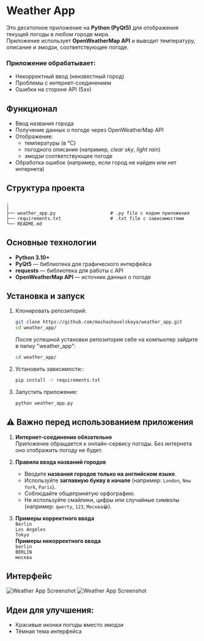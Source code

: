 # Weather App

Это десктопное приложение на **Python (PyQt5)** для отображения текущей погоды в любом городе мира.  
Приложение использует **OpenWeatherMap API** и выводит температуру, описание и эмодзи, соответствующее погоде.

### Приложение обрабатывает:

- Некорректный ввод (неизвестный город)
- Проблемы с интернет-соединением
- Ошибки на стороне API (5xx)


## Функционал
- Ввод названия города
- Получение данных о погоде через OpenWeatherMap API
- Отображение:
  - температуры (в °C)
  - погодного описания (например, *clear sky*, *light rain*)
  - эмодзи соответствующее погоде
- Обработка ошибок (например, если город не найден или нет интернета)

## Структура проекта
```
.
│
├── weather_app.py                    # .py file с кодом приложения
├── requirements.txt                  # .txt file с зависимостями            
└── README.md                       
```



## Основные технологии

- **Python 3.10+**
- **PyQt5** — библиотека для графического интерфейса
- **requests** — библиотека для работы с API
- **OpenWeatherMap API** — источник данных о погоде



## Установка и запуск
1. Клонировать репозиторий:
   ```bash
   git clone https://github.com/mashashavelskaya/weather_app.git
   cd weather_app/
   ```
   После успешной установки репозитория себе на компьютер зайдите в папку "weather_app":
   ```bash
   cd weather_app/
   ```

2. Установить зависимости::
   ```bash
   pip install -r requirements.txt
   ```

3. Запустить приложение:
    ```bash
   python weather_app.py
   ```


## ⚠️ Важно перед использованием приложения

1. **Интернет-соединение обязательно**  
   Приложение обращается к онлайн-сервису погоды. Без интернета оно отображить погоду не будет.  

2. **Правила ввода названий городов**  
   - Вводите **названия городов только на английском языке**.  
   - Используйте **заглавную букву в начале** (например: `London`, `New York`, `Paris`).  
   - Соблюдайте общепринятую орфографию.  
   - Не используйте смайлики, цифры или случайные символы (например: `qwerty`, `123`, `Москва😂`).  

3. **Примеры корректного ввода**  
   `Berlin`  
   `Los Angeles`  
   `Tokyo`  
  **Примеры некорректного ввода**  
   `berlin`  
   `BERLIN`  
   `москва`  
## Интерфейс

![Weather App Screenshot](images/working.png)
![Weather App Screenshot](images/handling_input_error.png)

## Идеи для улучшения:

- Красивые иконки погоды вместо эмодзи
- Тёмная тема интерфейса 
